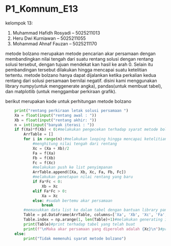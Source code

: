 # P1_Komnum_E13

kelompok 13:
1. Muhammad Hafidh Rosyadi – 5025211013 
2. Heru Dwi Kurniawan – 5025211055 
3. Mohammad Ahnaf Fauzan – 5025211170

metode bolzano merupakan metode pencarian akar persamaan dengan membandingkan nilai tengah dari suatu rentang solusi dengan rentang solusi tersebut, dengan tujuan mendekat kan hasil ke arah 0. 
Selain itu pembandingan tersebut dilakukan hingga mencapai suatu ketelitian tertentu.
metode bolzano hanya dapat dijalankan ketika perkalian kedua rentang dari solusi persamaan bernilai negatif.
disini kami menggunakan library numpy(untuk menggenerate angka), pandas(untuk membuat tabel), dan matplotlib (untuk menggambar perkiraan grafik).

berikut merupakan kode untuk perhitungan metode bolzano
```python
    print("rentang perkiraan letak solusi persamaan ")
    Xa = float(input("rentang awal : "))
    Xb = float(input("rentang akhir: "))
    n = int(input("banyak iterasi : "))
    if f(Xa)*f(Xb) < 0:#melakukan pengecekan terhadap syarat metode bolzano
        ArrTable = []
        for i in range(n):#melakukan looping hingga mencapai ketelitian yang tertentu yang diharapkan
            #menghitung nilai tengah dari rentang
            Xc = (Xa + Xb)/2
            Fa = f(Xa)
            Fb = f(Xb)
            Fc = f(Xc)
            #melakukan push ke list penyimpanan
            ArrTable.append([Xa, Xb, Xc, Fa, Fb, Fc])
            #melakukan penetapan nilai rentang yang baru
            if Fa*Fc < 0:
                Xb = Xc
            elif Fa*Fc > 0:
                Xa = Xc
            else: #sudah bertemu akar persamaan
                break
        #memasukkan data list ke dalam tabel dengan bantuan library pandas
        Table = pd.DataFrame(ArrTable, columns=['Xa', 'Xb', 'Xc', 'Fa', 'Fb', 'Fc'])
        Table.index = np.arange(1, len(Table)+1)#melakukan generating index pada tabel 
        print(Table)#print terhadap tabel yang telah buat
        print(f"\nMaka akar persamaan yang diperoleh adalah {Xc}\n")#print nilai x setelah n iterasi
    else:
        print("Tidak memenuhi syarat metode bolzano")
```
